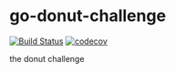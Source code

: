 # go-donut-challenge
[![Build Status](https://travis-ci.org/florinutz/go-donut-challenge.svg?branch=master)](https://travis-ci.org/florinutz/go-donut-challenge)
[![codecov](https://codecov.io/gh/florinutz/go-donut-challenge/branch/master/graph/badge.svg)](https://codecov.io/gh/florinutz/go-donut-challenge)

the donut challenge
